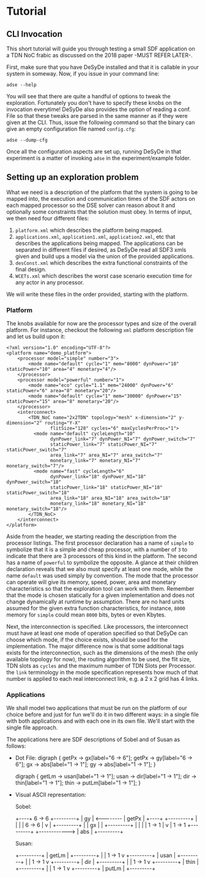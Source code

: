 # Tutorial

## CLI Invocation

This short tutorial will guide you through testing a small SDF application on a TDN NoC frabic as discussed
on the 2018 paper -MUST REFER LATER-.

First, make sure that you have DeSyDe installed and that it is callable in your system in someway. Now,
if you issue in your command line:

    adse --help
    
You will see that there are quite a handful of options to tweak the exploration. Fortunately you don't have to
specify these knobs on the invocation everytime! DeSyDe also provides the option of reading a conf. File so
that these tweaks are parsed in the same manner as if they were given at the CLI. Thus, issue the following
command so that the binary can give an empty configuration file named `config.cfg`:

    adse --dump-cfg
    
Once all the configuration aspects are set up, running DeSyDe in that experiment is a matter of invoking `adse`
in the experiment/example folder.

## Setting up an exploration problem

What we need is a description of the platform that the system is going to be mapped into, the execution
and communication times of the SDF actors on each mapped processor so the DSE solver can reason about it and
optionally some constraints that the solution must obey. In terms of input, we then need four different files:

  1. `platform.xml` which describes the platform being mapped.
  2. `applications.xml`, `application1.xml`, `application2.xml`, etc that describes the applications being mapped.
  The applications can be separated in different files if desired, as DeSyDe read all SDF3 xmls given and build ups
  a model via the union of the provided applications.
  3. `desConst.xml` which describes the extra functional constraints of the final design.
  4. `WCETs.xml` which describes the worst case scenario execution time for any actor in any
  processor.

We will write these files in the order provided, starting with the platform.

### Platform

The knobs available for now are the processor types and size of the overall platform. For instance, checkout the
following `xml` platform description file and let us build upon it:

    <?xml version="1.0" encoding="UTF-8"?>
    <platform name="demo_platform">
        <processor model="simple" number="3">	
            <mode name="default" cycle="1" mem="8000" dynPower="10" staticPower="10" area="4" monetary="4"/>
        </processor>
        <processor model="powerful" number="1">	
            <mode name="eco" cycle="1.1" mem="24000" dynPower="6" staticPower="6" area="8" monetary="20"/>
            <mode name="default" cycle="1" mem="30000" dynPower="15" staticPower="15" area="8" monetary="20"/>
        </processor>
        <interconnect>
            <TDN_NoC name="2x2TDN" topology="mesh" x-dimension="2" y-dimension="2" routing="Y-X" 
                    flitSize="128" cycles="6" maxCyclesPerProc="1">
              <mode name="default" cycleLength="10" 
                    dynPower_link="7" dynPower_NI="7" dynPower_switch="7" 
                    staticPower_link="7" staticPower_NI="7" staticPower_switch="7" 
                    area_link="7" area_NI="7" area_switch="7" 
                    monetary_link="7" monetary_NI="7" monetary_switch="7"/>
              <mode name="fast" cycleLength="6" 
                    dynPower_link="18" dynPower_NI="18" dynPower_switch="18"
                    staticPower_link="18" staticPower_NI="18" staticPower_switch="18" 
                    area_link="18" area_NI="18" area_switch="18" 
                    monetary_link="18" monetary_NI="18" monetary_switch="18"/>
            </TDN_NoC>
        </interconnect>
    </platform>

Aside from the header, we starting reading the description from the processor listings. The
first processor declaration has a name of `simple` to symbolize that it is a simple and cheap processor,
with a number of `3` to indicate that there are 3 processors of this kind in the platform. 
The second has a name of `powerful` to symbolize the opposite. A glance at their children declaration reveals
that we also must specify at least one mode, while the name `default` was used simply by convention. The
mode that the processor can operate will give its memory, speed, power, area and monetary characteristics so
that the exploration tool can work with them. Remember that the mode is chosen statically for a given implementation
and does not change dynamically at runtime by assumption. There are no hard units assumed for the given 
extra function characteristics, for instance, `8000` memory for `simple` could mean `8000` bits, bytes or even Kbytes.

Next, the interconnection is specified. Like processors, the interconnect must have at least one mode of operation specified
so that DeSyDe can choose which mode, if the choice exists, should be used for the implementation. The major difference now
is that some additional tags exists for the interconnection, such as the dimensions of the mesh (the only available topology for now),
the routing algorithm to be used, the flit size, TDN slots as `cycles` and the maximum number of TDN Slots per Processor.
the `link` terminology in the mode specification represents how much of that number is applied to each real
interconnect link, e.g. a 2 x 2 grid has 4 links.

### Applications

We shall model two applications that must be run on the platform of our choice before and just for fun we'll do it
in two different ways: in a single file with both applications and with each one in its own file. We'll start with
the single file approach.

The applications here are SDF descriptions of Sobel and of Susan as follows:

* Dot File:
    digraph {
      getPx -> gx[label="6 -> 6"];
      getPx -> gy[label="6 -> 6"];
      gx -> abs[label="1 -> 1"];
      gy -> abs[label="1 -> 1"];
    }

    digraph {
      getLm -> usan[label="1 -> 1"];
      usan -> dir[label="1 -> 1"];
      dir -> thin[label="1 -> 1"];
      thin -> putLm[label="1 -> 1"];
    }

* Visual ASCII representation:

    Sobel:

    +----+  6 -> 6   +---------+
    | gy | <-------- |  getPx  |
    +----+           +---------+
      |                |
      |                | 6 -> 6
      |                v
      |              +---------+
      |              |   gx    |
      |              +---------+
      |                |
      |                | 1 -> 1
      |                v
      |    1 -> 1    +---------+
      +------------> |   abs   |
                    +---------+

    Susan:
   
    +---------+
    |  getLm  |
    +---------+
      |
      | 1 -> 1
      v
    +---------+
    |  usan   |
    +---------+
      |
      | 1 -> 1
      v
    +---------+
    |   dir   |
    +---------+
      |
      | 1 -> 1
      v
    +---------+
    |  thin   |
    +---------+
      |
      | 1 -> 1
      v
    +---------+
    |  putLm  |
    +---------+
